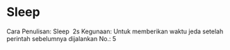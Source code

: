 # Sleep

Cara Penulisan: Sleep  2s
Kegunaan: Untuk memberikan waktu jeda setelah perintah sebelumnya dijalankan
No.: 5